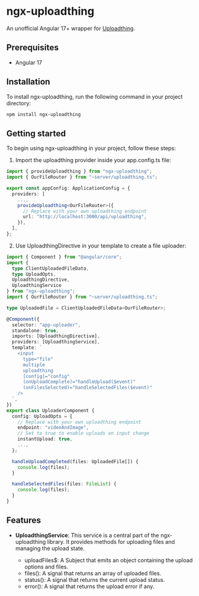 # ngx-uploadthing

An unofficial Angular 17+ wrapper for [Uploadthing](https://github.com/pingdotgg/uploadthing).

## Prerequisites

- Angular 17

## Installation

To install ngx-uploadthing, run the following command in your project directory:

```bash
npm install ngx-uploadthing
```

## Getting started

To begin using ngx-uploadthing in your project, follow these steps:

1. Import the uploadthing provider inside your app.config.ts file:

```typescript
import { provideUploadthing } from "ngx-uploadthing";
import { OurFileRouter } from "~server/uploadthing.ts";

export const appConfig: ApplicationConfig = {
  providers: [
    ...,
    provideUploadthing<OurFileRouter>({
      // Replace with your own uploadthing endpoint
      url: "http://localhost:3000/api/uploadthing",
    }),
  ],
};
```

2. Use UploadthingDirective in your template to create a file uploader:

```typescript
import { Component } from "@angular/core";
import {
  type ClientUploadedFileData,
  type UploadOpts,
  UploadthingDirective,
  UploadthingService
} from "ngx-uploadthing";
import { OurFileRouter } from "~server/uploadthing.ts";

type UploadedFile = ClientUploadedFileData<OurFileRouter>;

@Component({
  selector: "app-uploader",
  standalone: true,
  imports: [UploadthingDirective],
  providers: [UploadthingService],
  template: `
    <input
      type="file"
      multiple
      uploadthing
      [config]="config"
      (onUploadComplete)="handleUpload($event)"
      (onFilesSelected)="handleSelectedFiles($event)"
    />
  `,
})
export class UploaderComponent {
  config: UploadOpts = {
    // Replace with your own uploadthing endpoint
    endpoint: "videoAndImage",
    // Set to true to enable uploads on input change
    instantUpload: true,
    ...,
  };

  handleUploadCompleted(files: UploadedFile[]) {
    console.log(files);
  }

  handleSelectedFiles(files: FileList) {
    console.log(files);
  }
}
```

## Features

- **UploadthingService**: This service is a central part of the ngx-uploadthing library. It provides methods for uploading files and managing the upload state.

  - uploadFiles$: A Subject that emits an object containing the upload options and files.
  - files(): A signal that returns an array of uploaded files.
  - status(): A signal that returns the current upload status.
  - error(): A signal that returns the upload error if any.
